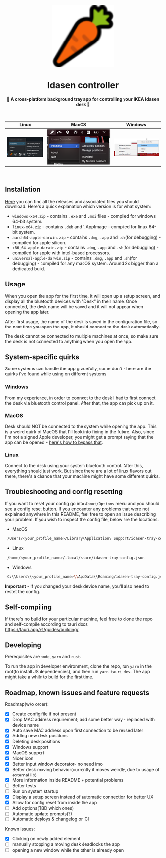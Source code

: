 <p align="center">
</p>

<div align="center">
<img src="https://github.com/golota60/idasen-tray-controller/blob/master/public/carrot.png" width="200">
	<h1>Idasen controller</h1>
	<p>
		<b>🥕 A cross-platform background tray app for controlling your IKEA Idasen desk 🥕</b>
	</p>
	<br>
</div>

|                                       Linux                                        |                                       MacOS                                        |                                     Windows                                      |
| :--------------------------------------------------------------------------------: | :--------------------------------------------------------------------------------: | :------------------------------------------------------------------------------: |
| ![](https://github.com/golota60/idasen-tray-controller/blob/master/linux-demo.png) | ![](https://github.com/golota60/idasen-tray-controller/blob/master/macos-demo.png) | ![](https://github.com/golota60/idasen-tray-controller/blob/master/win-demo.png) |

<br>

## Installation

[Here](https://github.com/golota60/idasen-tray-controller/releases/) you can find all the releases and associated files you should download. Here's a quick explanation which version is for what system:

- `windows-x64.zip` - contains `.exe` and `.msi` files - compiled for windows 64-bit system.
- `linux-x64.zip` - contains `.deb` and `.AppImage - compiled for linux 64-bit system.
- `aarch64-apple-darwin.zip` - contains `.dmg`, `.app` and `.sh`(for debugging) - compiled for apple silicon.
- `x86_64-apple-darwin.zip` - contains `.dmg`, `.app` and `.sh`(for debugging) - compiled for apple with intel-based processors.
- `universal-apple-darwin.zip` - contains `.dmg`, `.app` and `.sh`(for debugging) - compiled for any macOS system. Around 2x bigger than a dedicated build.

## Usage

When you open the app for the first time, it will open up a setup screen, and display all the bluetooth devices with "Desk" in their name. Once connected, the desk name will be saved and it will not appear when opening the app later.

After first usage, the name of the desk is saved in the configuration file, so the next time you open the app, it should connect to the desk automatically.

The desk cannot be connected to multiple machines at once, so make sure the desk is not connected to anything when you open the app.

## System-specific quirks

Some systems can handle the app gracefully, some don't - here are the quirks i've found while using on different systems

### Windows

From my experience, in order to connect to the desk I had to first connect the desk via bluetooth control panel. After that, the app can pick up on it.

### MacOS

Desk should NOT be connected to the system while opening the app. This is a weird quirk of MacOS that I'll look into fixing in the future. Also, since I'm not a signed Apple developer, you might get a prompt saying that the app can be opened - [here's how to bypass that](https://support.apple.com/en-us/HT202491).

### Linux

Connect to the desk using your system bluetooth control. After this, everything should just work. But since there are a lot of linux flavors out there, there's a chance that your machine might have some different quirks.

## Troubleshooting and config resetting

If you want to reset your config go into `About/Options` menu and you should see a config reset button.
If you encounter any problems that were not explained anywhere in this README, feel free to open an issue describing your problem. If you wish to inspect the config file, below are the locations.

- MacOS

```bash
 /Users/<your_profile_name>/Library/Application\ Support/idasen-tray-config.json
```

- Linux

```bash
 /home/<your_profile_name>/.local/share/idasen-tray-config.json
```

- Windows

```bash
 C:\\Users\\<your_profile_name>\\AppData\\Roaming/idasen-tray-config.json
```

**Important** - If you changed your desk device name, you'll also need to restet the config.

## Self-compiling

If there's no build for your particular machine, feel free to clone the repo and self-compile according to tauri docs
https://tauri.app/v1/guides/building/

## Developing

Prerequisites are `node`, `yarn` and `rust`.

To run the app in developer environment, clone the repo, run `yarn` in the root(to install JS dependencies), and then run `yarn tauri dev`. The app might take a while to build for the first time.

## Roadmap, known issues and feature requests

Roadmap(w/o order):

- [x] Create config file if not present
- [x] Drop MAC address requirement; add some better way - replaced with device name
- [x] Auto save MAC address upon first connection to be reused later
- [x] Adding new desk positions
- [x] Deleting desk positions
- [x] Windows support
- [x] MacOS support
- [x] Nicer icon
- [x] Better input window decorator- no need imo
- [x] Better desk moving behavior(currently it moves weirdly, due to usage of external lib)
- [x] More information inside README + potential problems
- [ ] Better tests
- [ ] Run on system startup
- [x] Display a setup screen instead of automatic connection for better UX
- [x] Allow for config reset from inside the app
- [ ] Add options(TBD which ones)
- [ ] Automatic update prompts(?)
- [ ] Automatic deploys & changelog on CI

Known issues:

- [x] Clicking on newly added element
- [ ] manually stopping a moving desk deadlocks the app
- [ ] opening a new window while the other is already open
